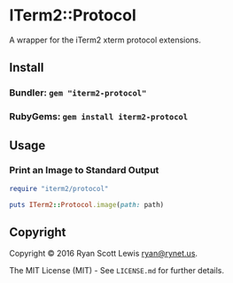 # ITerm2::Protocol

A wrapper for the iTerm2 xterm protocol extensions.

## Install

### Bundler: `gem "iterm2-protocol"`

### RubyGems: `gem install iterm2-protocol`

## Usage

### Print an Image to Standard Output

```rb
require "iterm2/protocol"

puts ITerm2::Protocol.image(path: path)
```

## Copyright

Copyright © 2016 Ryan Scott Lewis <ryan@rynet.us>.

The MIT License (MIT) - See `LICENSE.md` for further details.
